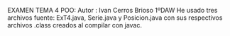 EXAMEN TEMA 4 POO:
Autor : Ivan Cerros Brioso 1ºDAW
He usado tres archivos fuente: ExT4.java, Serie.java y Posicion.java con sus respectivos archivos .class creados al compilar con javac.

